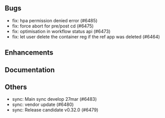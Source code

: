 ## Bugs
- fix: hpa permission denied error (#6485)
- fix: force abort for pre/post cd  (#6475)
- fix: optimisation in workflow status api (#6473)
- fix: let user delete the container reg if the ref app was deleted (#6464)
## Enhancements
## Documentation
## Others
- sync: Main sync develop 27mar (#6483)
- sync: vendor update (#6480)
- sync: Release candidate v0.32.0 (#6479)
